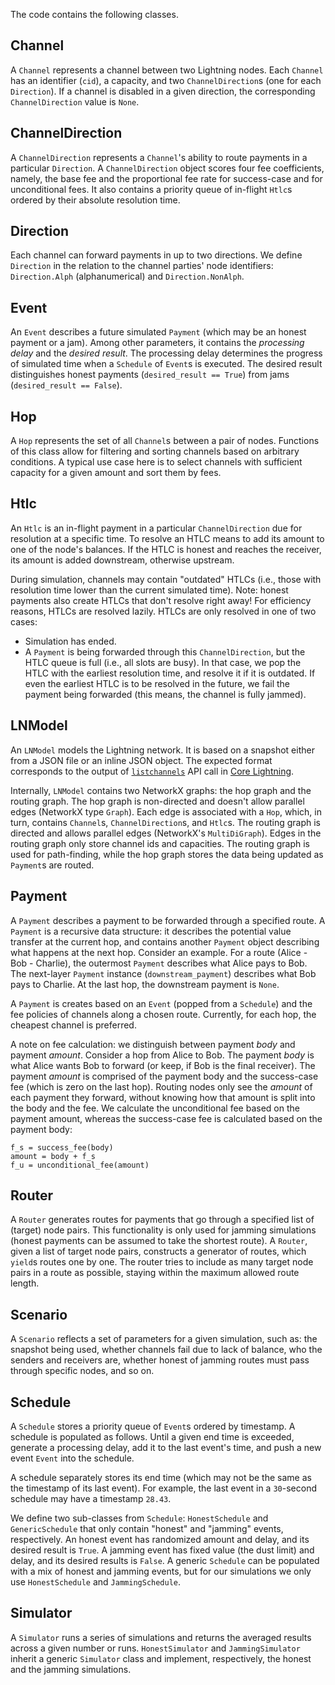 
The code contains the following classes.

## Channel

A `Channel` represents a channel between two Lightning nodes.
Each `Channel` has an identifier (`cid`), a capacity, and two `ChannelDirection`s (one for each `Direction`).
If a channel is disabled in a given direction, the corresponding `ChannelDirection` value is `None`.

## ChannelDirection

A `ChannelDirection` represents a `Channel`'s ability to route payments in a particular `Direction`.
A `ChannelDirection` object scores four fee coefficients, namely, the base fee and the proportional fee rate for success-case and for unconditional fees.
It also contains a priority queue of in-flight `Htlc`s ordered by their absolute resolution time.

## Direction

Each channel can forward payments in up to two directions.
We define `Direction` in the relation to the channel parties' node identifiers: `Direction.Alph` (alphanumerical) and `Direction.NonAlph`.

## Event

An `Event` describes a future simulated `Payment` (which may be an honest payment or a jam).
Among other parameters, it contains the _processing delay_ and the _desired result_.
The processing delay determines the progress of simulated time when a `Schedule` of `Event`s is executed.
The desired result distinguishes honest payments (`desired_result == True`) from jams (`desired_result == False`).

## Hop

A `Hop` represents the set of all `Channel`s between a pair of nodes.
Functions of this class allow for filtering and sorting channels based on arbitrary conditions.
A typical use case here is to select channels with sufficient capacity for a given amount and sort them by fees.

## Htlc

An `Htlc` is an in-flight payment in a particular `ChannelDirection` due for resolution at a specific time.
To resolve an HTLC means to add its amount to one of the node's balances.
If the HTLC is honest and reaches the receiver, its amount is added downstream, otherwise upstream.

During simulation, channels may contain "outdated" HTLCs (i.e., those with resolution time lower than the current simulated time).
Note: honest payments also create HTLCs that don't resolve right away!
For efficiency reasons, HTLCs are resolved lazily.
HTLCs are only resolved in one of two cases:
- Simulation has ended.
- A `Payment` is being forwarded through this `ChannelDirection`, but the HTLC queue is full (i.e., all slots are busy). In that case, we pop the HTLC with the earliest resolution time, and resolve it if it is outdated. If even the earliest HTLC is to be resolved in the future, we fail the payment being forwarded (this means, the channel is fully jammed).

## LNModel

An `LNModel` models the Lightning network.
It is based on a snapshot either from a JSON file or an inline JSON object.
The expected format corresponds to the output of [`listchannels`](https://lightning.readthedocs.io/lightning-listchannels.7.html) API call in [Core Lightning](https://github.com/ElementsProject/lightning).

Internally, `LNModel` contains two NetworkX graphs: the hop graph and the routing graph.
The hop graph is non-directed and doesn't allow parallel edges (NetworkX type `Graph`).
Each edge is associated with a `Hop`, which, in turn, contains `Channel`s, `ChannelDirection`s, and `Htlc`s.
The routing graph is directed and allows parallel edges (NetworkX's `MultiDiGraph`).
Edges in the routing graph only store channel ids and capacities.
The routing graph is used for path-finding, while the hop graph stores the data being updated as `Payment`s are routed.

## Payment

A `Payment` describes a payment to be forwarded through a specified route.
A `Payment` is a recursive data structure: it describes the potential value transfer at the current hop, and contains another `Payment` object describing what happens at the next hop.
Consider an example.
For a route (Alice - Bob - Charlie), the outermost `Payment` describes what Alice pays to Bob.
The next-layer `Payment` instance (`downstream_payment`) describes what Bob pays to Charlie.
At the last hop, the downstream payment is `None`.

A `Payment` is creates based on an `Event` (popped from a `Schedule`) and the fee policies of channels along a chosen route.
Currently, for each hop, the cheapest channel is preferred.

A note on fee calculation: we distinguish between payment _body_ and payment _amount_.
Consider a hop from Alice to Bob.
The payment _body_ is what Alice wants Bob to forward (or keep, if Bob is the final receiver).
The payment _amount_ is comprised of the payment body and the success-case fee (which is zero on the last hop).
Routing nodes only see the _amount_ of each payment they forward, without knowing how that amount is split into the body and the fee.
We calculate the unconditional fee based on the payment amount, whereas the success-case fee is calculated based on the payment body:

```
f_s = success_fee(body)
amount = body + f_s
f_u = unconditional_fee(amount)

```

## Router

A `Router` generates routes for payments that go through a specified list of (target) node pairs.
This functionality is only used for jamming simulations (honest payments can be assumed to take the shortest route).
A `Router`, given a list of target node pairs, constructs a generator of routes, which `yield`s routes one by one.
The router tries to include as many target node pairs in a route as possible, staying within the maximum allowed route length.

## Scenario

A `Scenario` reflects a set of parameters for a given simulation, such as: the snapshot being used, whether channels fail due to lack of balance, who the senders and receivers are, whether honest of jamming routes must pass through specific nodes, and so on.

## Schedule

A `Schedule` stores a priority queue of `Event`s ordered by timestamp.
A schedule is populated as follows.
Until a given end time is exceeded, generate a processing delay, add it to the last event's time, and push a new event `Event` into the schedule.

A schedule separately stores its end time (which may not be the same as the timestamp of its last event).
For example, the last event in a `30`-second schedule may have a timestamp `28.43`.

We define two sub-classes from `Schedule`: `HonestSchedule` and `GenericSchedule` that only contain "honest" and "jamming" events, respectively.
An honest event has randomized amount and delay, and its desired result is `True`.
A jamming event has fixed value (the dust limit) and delay, and its desired results is `False`.
A generic `Schedule` can be populated with a mix of honest and jamming events, but for our simulations we only use `HonestSchedule` and `JammingSchedule`.


## Simulator

A `Simulator` runs a series of simulations and returns the averaged results across a given number or runs.
`HonestSimulator` and `JammingSimulator` inherit a generic `Simulator` class and implement, respectively, the honest and the jamming simulations.
